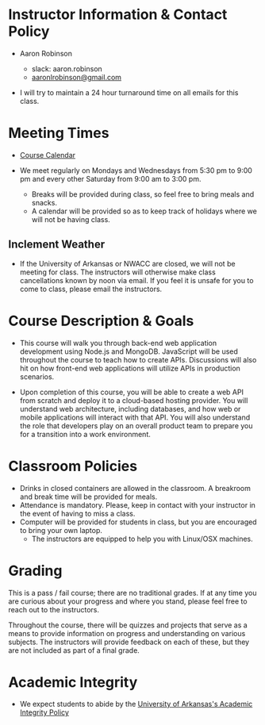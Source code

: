 # Instructor Information & Contact Policy

- Aaron Robinson
    - slack: aaron.robinson
    - aaronlrobinson@gmail.com

- I will try to maintain a 24 hour turnaround time on all emails for this class.

# Meeting Times
- [Course Calendar](https://calendar.google.com/calendar?cid=Y2xhc3Nyb29tMTAzMDMwNTc1MTAzNjY3NDc0OTA3QGdyb3VwLmNhbGVuZGFyLmdvb2dsZS5jb20)

- We meet regularly on Mondays and Wednesdays from 5:30 pm to 9:00 pm and every other Saturday from 9:00 am to 3:00 pm.
    - Breaks will be provided during class, so feel free to bring meals and snacks.
    - A calendar will be provided so as to keep track of holidays where we will not be having class.

## Inclement Weather

- If the University of Arkansas or NWACC are closed, we will not be meeting for class. The instructors will otherwise make class cancellations known by noon via email. If you feel it is unsafe for you to come to class, please email the instructors.

# Course Description & Goals

- This course will walk you through back-end web application development using Node.js and MongoDB. JavaScript will be used throughout the course to teach how to create APIs. Discussions will also hit on how front-end web applications will utilize APIs in production scenarios.

- Upon completion of this course, you will be able to create a web API from scratch and deploy it to a cloud-based hosting provider. You will understand web architecture, including databases, and how web or mobile applications will interact with that API. You will also understand the role that developers play on an overall product team to prepare you for a transition into a work environment.

# Classroom Policies

- Drinks in closed containers are allowed in the classroom. A breakroom and break time will be provided for meals.
- Attendance is mandatory. Please, keep in contact with your instructor in the event of having to miss a class.
- Computer will be provided for students in class, but you are encouraged to bring your own laptop.
    - The instructors are equipped to help you with Linux/OSX machines.

# Grading

This is a pass / fail course; there are no traditional grades. If at any time you are curious about your progress and where you stand, please feel free to reach out to the instructors.

Throughout the course, there will be quizzes and projects that serve as a means to provide information on progress and understanding on various subjects. The instructors will provide feedback on each of these, but they are not included as part of a final grade.

# Academic Integrity

- We expect students to abide by the [University of Arkansas's Academic Integrity Policy](http://honesty.uark.edu/policy/)
